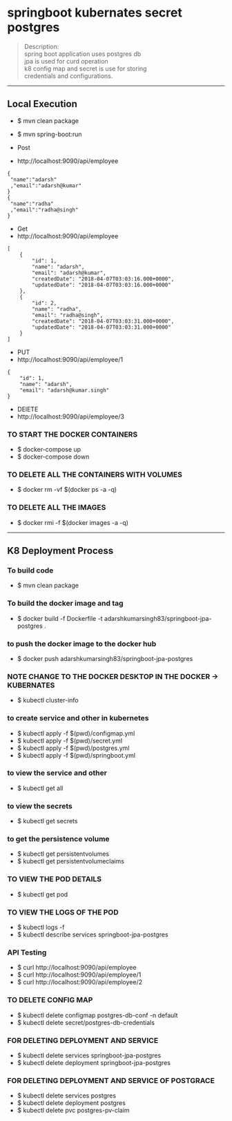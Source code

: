 # springboot kubernates secret postgres
> Description: \
> spring boot application uses postgres db \
> jpa is used for curd operation \
> k8 config map and secret is use for storing \
> credentials and configurations. 

----

## Local Execution 
* $ mvn clean package
* $ mvn spring-boot:run

* Post
* http://localhost:9090/api/employee
```
{
 "name":"adarsh"
 ,"email":"adarsh@kumar"
}
{
 "name":"radha"
 ,"email":"radha@singh"
}

```
* Get
* http://localhost:9090/api/employee
````
[
    {
        "id": 1,
        "name": "adarsh",
        "email": "adarsh@kumar",
        "createdDate": "2018-04-07T03:03:16.000+0000",
        "updatedDate": "2018-04-07T03:03:16.000+0000"
    },
    {
        "id": 2,
        "name": "radha",
        "email": "radha@singh",
        "createdDate": "2018-04-07T03:03:31.000+0000",
        "updatedDate": "2018-04-07T03:03:31.000+0000"
    }
]

````
* PUT
* http://localhost:9090/api/employee/1
````
{
    "id": 1,
    "name": "adarsh",
    "email": "adarsh@kumar.singh"
}

````
* DElETE
* http://localhost:9090/api/employee/3

### TO START THE DOCKER CONTAINERS
* $ docker-compose up
* $ docker-compose down

### TO DELETE ALL THE CONTAINERS WITH VOLUMES
* $ docker rm -vf $(docker ps -a -q)

### TO DELETE ALL THE IMAGES
* $ docker rmi -f $(docker images -a -q)

----

## K8 Deployment Process 

### To build code
* $ mvn clean package

### To build the docker image and tag
* $ docker build -f Dockerfile -t adarshkumarsingh83/springboot-jpa-postgres .

### to push the docker image to the docker hub
* $ docker push adarshkumarsingh83/springboot-jpa-postgres

### NOTE CHANGE TO THE DOCKER DESKTOP IN THE DOCKER -> KUBERNATES
* $ kubectl cluster-info

### to create service and other in kubernetes
* $ kubectl apply -f $(pwd)/configmap.yml
* $ kubectl apply -f $(pwd)/secret.yml
* $ kubectl apply -f $(pwd)/postgres.yml
* $ kubectl apply -f $(pwd)/springboot.yml

### to view the service and other
* $ kubectl get all

### to view the secrets
* $ kubectl get secrets

### to get the persistence volume
* $ kubectl get persistentvolumes
* $ kubectl get persistentvolumeclaims

### TO VIEW THE POD DETAILS
* $ kubectl get pod

### TO VIEW THE LOGS OF THE POD
* $ kubectl logs <pod-name> -f
* $ kubectl describe services springboot-jpa-postgres

### API Testing 
* $ curl http://localhost:9090/api/employee
* $ curl http://localhost:9090/api/employee/1
* $ curl http://localhost:9090/api/employee/2

### TO DELETE CONFIG MAP
* $ kubectl delete configmap  postgres-db-conf  -n   default
* $ kubectl delete  secret/postgres-db-credentials

### FOR DELETING DEPLOYMENT AND SERVICE
* $ kubectl delete services  springboot-jpa-postgres
* $ kubectl delete deployment  springboot-jpa-postgres

### FOR DELETING DEPLOYMENT AND SERVICE OF POSTGRACE
* $ kubectl delete services  postgres
* $ kubectl delete deployment  postgres
* $ kubectl delete pvc postgres-pv-claim